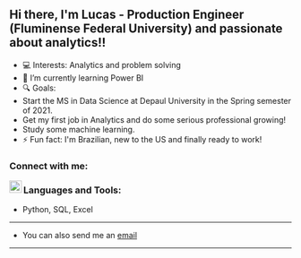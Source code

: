 ## Hi there, I'm Lucas - Production Engineer (Fluminense Federal University) and passionate about analytics!!

- 💻 Interests: Analytics and problem solving
- 🌱 I’m currently learning Power BI
- 🔍 Goals:
-   Start the MS in Data Science at Depaul University in the Spring semester of 2021.
-   Get my first job in Analytics and do some serious professional growing!
-   Study some machine learning.
- ⚡ Fun fact: I'm Brazilian, new to the US and finally ready to work!


### Connect with me:

[<img align="left" alt="lucasfoep | LinkedIn" width="22px" src="https://cdn.jsdelivr.net/npm/simple-icons@v3/icons/linkedin.svg" />][linkedin]

### Languages and Tools:

- Python, SQL, Excel

---

- You can also send me an [email](mailto:lucasfoep@gmail.com)

---

[linkedin]: https://www.linkedin.com/in/lucas-de-oliveira-8a76b058/
